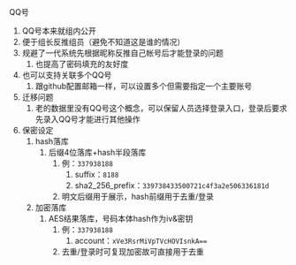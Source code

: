 QQ号

1. QQ号本来就组内公开
2. 便于组长反推组员（避免不知道这是谁的情况）
3. 规避了一代系统先根据昵称反推自己帐号后才能登录的问题
	1. 也提高了密码填充的友好度
4. 也可以支持关联多个QQ号
	1. 跟github配置邮箱一样，可以设置多个但需要指定一个主要账号
5. 迁移问题
	1. 老的数据里没有QQ号这个概念，可以保留人员选择登录入口，登录后要求先录入QQ号才能进行其他操作
6. 保密设定
	1. hash落库
		1. 后缀4位落库+hash半段落库
			1. 例：`337938188`
				1. suffix：`8188`
				2. sha2_256_prefix：`339738433500721c4f3a2e506336181d`
			2. 明文后缀用于展示，hash前缀用于去重/登录
	2. 加密落库
		1. AES结果落库，号码本体hash作为iv&密钥
			1. 例：`337938188`
				1. account：`xVe3RsrMiVpTVcHOVIsnkA==`
			2. 去重/登录时可复现加密故可直接用于去重